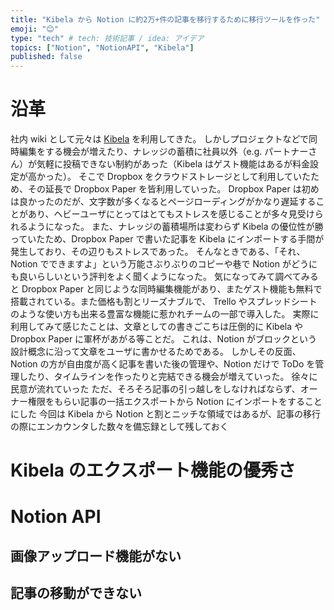 ```yaml
---
title: "Kibela から Notion に約2万+件の記事を移行するために移行ツールを作った"
emoji: "😊"
type: "tech" # tech: 技術記事 / idea: アイデア
topics: ["Notion", "NotionAPI", "Kibela"]
published: false
---
```


# 沿革

社内 wiki として元々は [Kibela](https://kibe.la/) を利用してきた。
しかしプロジェクトなどで同時編集をする機会が増えたり、ナレッジの蓄積に社員以外（e.g. パートナーさん）が気軽に投稿できない制約があった（Kibela はゲスト機能はあるが料金設定が高かった）。
そこで Dropbox をクラウドストレージとして利用していたため、その延長で Dropbox Paper を皆利用していった。
Dropbox Paper は初めは良かったのだが、文字数が多くなるとページローディングがかなり遅延することがあり、ヘビーユーザにとってはとてもストレスを感じることが多々見受けられるようになった。
また、ナレッジの蓄積場所は変わらず Kibela の優位性が勝っていたため、Dropbox Paper で書いた記事を Kibela にインポートする手間が発生しており、その辺りもストレスであった。
そんなときである、「それ、Notion でできますよ」という万能さぶりぶりのコピーや巷で Notion がどうにも良いらしいという評判をよく聞くようになった。
気になってみて調べてみると Dropbox Paper と同じような同時編集機能があり、またゲスト機能も無料で搭載されている。また価格も割とリーズナブルで、 Trello やスプレッドシートのような使い方も出来る豊富な機能に惹かれチームの一部で導入した。
実際に利用してみて感じたことは、文章としての書きごこちは圧倒的に Kibela や Dropbox Paper に軍杯があがる等ことだ。
これは、Notion がブロックという設計概念に沿って文章をユーザに書かせるためである。
しかしその反面、Notion の方が自由度が高く記事を書いた後の管理や、Notion だけで ToDo を管理したり、タイムラインを作ったりと完結できる機会が増えていった。
徐々に民意が流れていった
ただ、そろそろ記事の引っ越しをしなければならず、オーナー権限をもらい記事の一括エクスポートから Notion にインポートをすることにした
今回は Kibela から Notion と割とニッチな領域ではあるが、記事の移行の際にエンカウンタした数々を備忘録として残しておく

# Kibela のエクスポート機能の優秀さ

# Notion API

## 画像アップロード機能がない

## 記事の移動ができない

##

